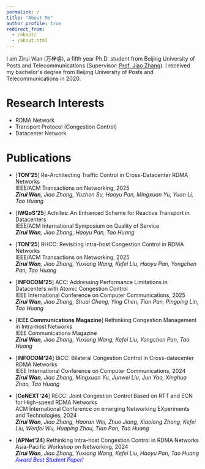 ```yaml
---
permalink: /
title: "About Me"
author_profile: true
redirect_from: 
  - /about/
  - /about.html
---
```


I am Zirui Wan (万梓睿), a fifth year Ph.D. student from Beijing University of Posts and Telecommunications (Supervisor: [Prof. Jiao Zhang](https://jiao-bupt.github.io/)). I received my bachelor's degree from Beijing University of Posts and Telecommunications in 2020.

Research Interests
======
- RDMA Network  
- Transport Protocol (Congestion Control)  
- Datacenter Network  

# Publications
-  [**TON'25**] Re-Architecting Traffic Control in Cross-Datacenter RDMA Networks  
   IEEE/ACM Transactions on Networking, 2025  
   ***Zirui Wan**, Jiao Zhang, Yuzhen Su, Haoyu Pan, Mingxuan Yu, Yuan Li, Tao Huang*

-  [**IWQoS'25**] Achilles: An Enhanced Scheme for Reactive Transport in Datacenters  
   IEEE/ACM International Symposium on Quality of Service  
   ***Zirui Wan**, Jiao Zhang, Haoyu Pan, Tao Huang*

-  [**TON'25**] RHCC: Revisiting Intra-host Congestion Control in RDMA Networks  
   IEEE/ACM Transactions on Networking, 2025  
   ***Zirui Wan**, Jiao Zhang, Yuxiang Wang, Kefei Liu, Haoyu Pan, Yongchen Pan, Tao Huang*

-  [**INFOCOM'25**] ACC: Addressing Performance Limitations in Datacenters with Atomic Congestion Control  
   IEEE International Conference on Computer Communications, 2025  
   ***Zirui Wan**, Jiao Zhang, Shuai Cheng, Ying Chen, Tian Pan, Pingping Lin, Tao Huang*

-  [**IEEE Communications Magazine**] Rethinking Congestion Management in Intra-host Networks  
   IEEE Communications Magazine  
   ***Zirui Wan**, Jiao Zhang, Yuxiang Wang, Kefei Liu, Yongchen Pan, Tao Huang*

-  [**INFOCOM'24**] BiCC: Bilateral Congestion Control in Cross-datacenter RDMA Networks  
   IEEE International Conference on Computer Communications, 2024  
   ***Zirui Wan**, Jiao Zhang, Mingxuan Yu, Junwei Liu, Jun Yao, Xinghua Zhao, Tao Huang*

- [**CoNEXT'24**] RECC: Joint Congestion Control Based on RTT and ECN for High-speed RDMA Networks  
   ACM International Conference on emerging Networking EXperiments and Technologies, 2024  
   ***Zirui Wan**, Jiao Zhang, Haoran Wei, Zhuo Jiang, Xiaolong Zhong, Kefei Liu, Wenfei Wu, Huaping Zhou, Tian Pan, Tao Huang*

- [**APNet'24**] Rethinking Intra-host Congestion Control in RDMA Networks  
   Asia-Pacific Workshop on Networking, 2024  
   ***Zirui Wan**, Jiao Zhang, Yuxiang Wang, Kefei Liu, Haoyu Pan, Tao Huang*  
   *<font color=blue> Award Best Student Paper!</font>*  
